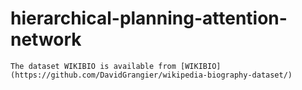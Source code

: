 # hierarchical-planning-attention-network

    The dataset WIKIBIO is available from [WIKIBIO](https://github.com/DavidGrangier/wikipedia-biography-dataset/)
